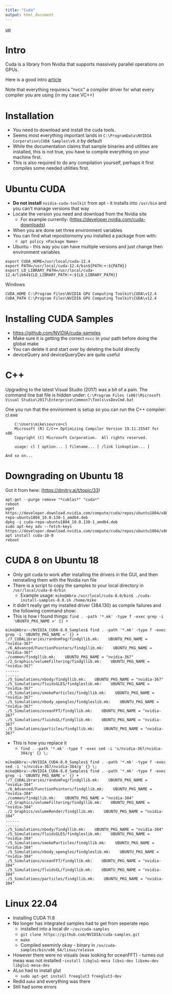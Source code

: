 ```yaml
---
title: "Cuda"
output: html_document
---
```

[up](https://mikewise2718.github.io/markdowndocs/)

# Intro
Cuda is a library from Nvidia that supports massively parallel operations on GPUs.

Here is a good intro [article](https://devblogs.nvidia.com/parallelforall/even-easier-introduction-cuda/)

Note that everything requirecs "nvcc" a compiler driver for what every compiler you are using (in my case VC++)


# Installation
- You need to download and install the cuda tools.
- Seems most everything important lands in `C:\ProgramData\NVIDIA Corporation\CUDA Samples\v9.0` by default
- While the documentation claims that sample binaries and utilities are installed, this is not true, you have to compile everything on your machine first.
- This is also required to do any compilation yourself, perhaps it first compiles some needed utilities first.

# Ubuntu CUDA
- **Do not install** `nvidia-cuda-toolkit` from apt - it installs into `/usr/bin` and you can't manage versions that way
- Locate the version you need and download from the Nvidia site
   - For example currently: (https://developer.nvidia.com/cuda-downloads)
- When you are done set three environment variables
- You can find what repositornomy you installed a package from with:
   - `apt policy <Package Name>`
- Ubuntu - this way you can have multiple versions and just change then environment variables
```
export CUDA_HOME=/usr/local/cuda-12.4
export PATH=/usr/local/cuda-12.4/bin${PATH:+:${PATH}}
export LD_LIBRARY_PATH=/usr/local/cuda-12.4/lib64${LD_LIBRARY_PATH:+:${LD_LIBRARY_PATH}}
```
Windows
```
CUDA_HOME C:\Program Files\NVIDIA GPU Computing Toolkit\CUDA\v12.4
CUDA_PATH C:\Program Files\NVIDIA GPU Computing Toolkit\CUDA\v12.4
```

# Installing CUDA Samples
- https://github.com/NVIDIA/cuda-samples
- Make sure it is getting the correct `nvcc` in your path before doing the global make
- You can delete it and start over by deleting the build directly
- deviceQuery and deviceQueryDev are quite useful

# C++
Upgrading to the latest Visual Studio (2017) was a bit of a pain. The command line bat file is hidden under:
    `C:\Program Files (x86)\Microsoft Visual Studio\2017\Enterprise\Common7\Tools\vsDevCmd.bat`

One you run that the environment is setup so you can run the C++ compiler:  cl.exe
```
    C:\Users\mike\source>cl
    Microsoft (R) C/C++ Optimizing Compiler Version 19.11.25547 for x86
    Copyright (C) Microsoft Corporation.  All rights reserved.

    usage: cl [ option... ] filename... [ /link linkoption... ]

And so on...
```

# Downgrading on Ubuntu 18
Got it from here: (https://dmitry.ai/t/topic/33)

```
apt-get --purge remove "*cublas*" "cuda*"
reboot
wget https://developer.download.nvidia.com/compute/cuda/repos/ubuntu1804/x86_64/cuda-repo-ubuntu1804_10.0.130-1_amd64.deb
dpkg -i cuda-repo-ubuntu1804_10.0.130-1_amd64.deb
sudo apt-key adv --fetch-keys https://developer.download.nvidia.com/compute/cuda/repos/ubuntu1804/x86_64/7fa2af80.pub
apt install cuda-10-0
reboot
```

# CUDA 8 on Ubuntu 18
- Only got cuda to work after installing the drivers in the GUI, and then reinstalling them with the Nvidia run file
- There is a script to copy the samples to your local directory in `/usr/local/cuda-8-0/bin`
  - Example usage: `mike@Abra:/usr/local/cuda-8.0/bin$ ./cuda-install-samples-8.0.sh /home/mike`
- It didn't really get my installed driver (384.130) as compile failures and the following command show:
- This is how I found things: `find . -path '*.mk' -type f -exec grep -i 'UBUNTU_PKG_NAME =' {} +`
```
mike@Abra:~/NVIDIA_CUDA-8.0_Samples$ find . -path '*.mk' -type f -exec grep -i 'UBUNTU_PKG_NAME =' {} +
./7_CUDALibraries/randomFog/findgllib.mk:    UBUNTU_PKG_NAME = "nvidia-367"
./6_Advanced/FunctionPointers/findgllib.mk:    UBUNTU_PKG_NAME = "nvidia-367"
./common/findgllib.mk:    UBUNTU_PKG_NAME = "nvidia-367"
./2_Graphics/volumeFiltering/findgllib.mk:    UBUNTU_PKG_NAME = "nvidia-367"
......
......
./5_Simulations/nbody/findgllib.mk:    UBUNTU_PKG_NAME = "nvidia-367"
./5_Simulations/fluidsGLES/findgleslib.mk:    UBUNTU_PKG_NAME = "nvidia-367"
./5_Simulations/smokeParticles/findgllib.mk:    UBUNTU_PKG_NAME = "nvidia-367"
./5_Simulations/nbody_opengles/findgleslib.mk:    UBUNTU_PKG_NAME = "nvidia-367"
./5_Simulations/oceanFFT/findgllib.mk:    UBUNTU_PKG_NAME = "nvidia-367"
./5_Simulations/fluidsGL/findgllib.mk:    UBUNTU_PKG_NAME = "nvidia-367"
./5_Simulations/particles/findgllib.mk:    UBUNTU_PKG_NAME = "nvidia-367"
```
- This is how you replace it
   - `find . -path '*.mk' -type f -exec sed -i 's/nvidia-367/nvidia-384/g' {} \;`
```
mike@Abra:~/NVIDIA_CUDA-8.0_Samples$ find . -path '*.mk' -type f -exec sed -i 's/nvidia-367/nvidia-384/g' {} \;
mike@Abra:~/NVIDIA_CUDA-8.0_Samples$ find . -path '*.mk' -type f -exec grep -i 'UBUNTU_PKG_NAME =' {} +
./7_CUDALibraries/randomFog/findgllib.mk:    UBUNTU_PKG_NAME = "nvidia-384"
./6_Advanced/FunctionPointers/findgllib.mk:    UBUNTU_PKG_NAME = "nvidia-384"
./common/findgllib.mk:    UBUNTU_PKG_NAME = "nvidia-384"
./2_Graphics/volumeFiltering/findgllib.mk:    UBUNTU_PKG_NAME = "nvidia-384"
./2_Graphics/volumeRender/findgllib.mk:    UBUNTU_PKG_NAME = "nvidia-384"
......
......
./5_Simulations/nbody/findgllib.mk:    UBUNTU_PKG_NAME = "nvidia-384"
./5_Simulations/fluidsGLES/findgleslib.mk:    UBUNTU_PKG_NAME = "nvidia-384"
./5_Simulations/smokeParticles/findgllib.mk:    UBUNTU_PKG_NAME = "nvidia-384"
./5_Simulations/nbody_opengles/findgleslib.mk:    UBUNTU_PKG_NAME = "nvidia-384"
./5_Simulations/oceanFFT/findgllib.mk:    UBUNTU_PKG_NAME = "nvidia-384"
./5_Simulations/fluidsGL/findgllib.mk:    UBUNTU_PKG_NAME = "nvidia-384"
./5_Simulations/particles/findgllib.mk:    UBUNTU_PKG_NAME = "nvidia-384"

```


# Linux 22.04
- Installing CUDA 11.8
- No longer has integrated samples had to get from seperate repo
  - installed into a local dir `~/ov/cuda-samples`
  - `git clone https://github.com/NVIDIA/cuda-samples.git`
  - `make`
  - Compiled seeminly okay - binary in `/ov/cuda-samples/bin/x86_64/linux/release`
- However there were no visuals (was looking for oceanFFT) - turnes out meas was not installed
  -`install libglu1-mesa libxi-dev libxmu-dev libglu1-mesa-dev`
- ALso had to install glut
  - `sudo apt-get install freeglut3 freeglut3-dev`
- Redid `make` and everything was there
- Still had some errors

```

```